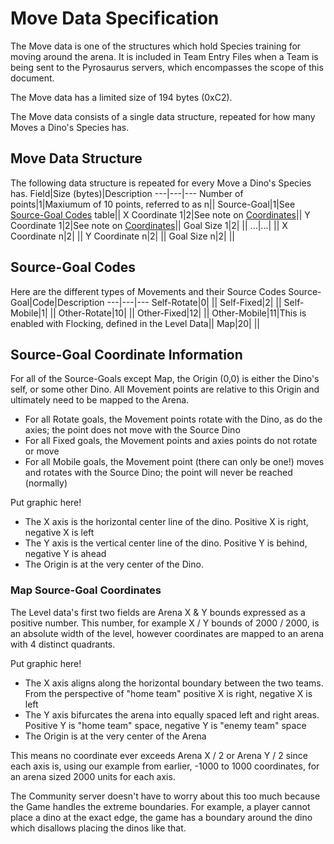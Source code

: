 # Move Data Specification
The Move data is one of the structures which hold Species training for moving around the arena. 
It is included in Team Entry Files when a Team is being sent to the Pyrosaurus servers, which encompasses the scope of this document.

The Move data has a limited size of 194 bytes (0xC2).

The Move data consists of a single data structure, repeated for how many Moves a Dino's Species has.

## Move Data Structure
The following data structure is repeated for every Move a Dino's Species has.
Field|Size (bytes)|Description
---|---|---
Number of points|1|Maxiumum of 10 points, referred to as n||
Source-Goal|1|See [Source-Goal Codes](https://github.com/algae-disco/pyrosaurus-server/blob/main/Documentation/Move-File-Spec.md#source-goal-codes) table||
X Coordinate 1|2|See note on [Coordinates](https://github.com/algae-disco/pyrosaurus-server/edit/main/Documentation/Move-File-Spec.md#source-goal-coordinate-information)||
Y Coordinate 1|2|See note on [Coordinates](https://github.com/algae-disco/pyrosaurus-server/edit/main/Documentation/Move-File-Spec.md#source-goal-coordinate-information)||
Goal Size 1|2| ||
...|...| ||
X Coordinate n|2| ||
Y Coordinate n|2| ||
Goal Size n|2| ||

## Source-Goal Codes
Here are the different types of Movements and their Source Codes
Source-Goal|Code|Description
---|---|---
Self-Rotate|0| ||
Self-Fixed|2| ||
Self-Mobile|1| ||
Other-Rotate|10| ||
Other-Fixed|12| ||
Other-Mobile|11|This is enabled with Flocking, defined in the Level Data||
Map|20| ||

## Source-Goal Coordinate Information
For all of the Source-Goals except Map, the Origin (0,0) is either the Dino's self, or some other Dino. All Movement points are relative to this Origin and ultimately need to be mapped to the Arena.

 * For all Rotate goals, the Movement points rotate with the Dino, as do the axies; the point does not move with the Source Dino
 * For all Fixed goals, the Movement points and axies points do not rotate or move
 * For all Mobile goals, the Movement point (there can only be one!) moves and rotates with the Source Dino; the point will never be reached (normally)

Put graphic here!

* The X axis is the horizontal center line of the dino. Positive X is right, negative X is left
* The Y axis is the vertical center line of the dino. Positive Y is behind, negative Y is ahead
* The Origin is at the very center of the Dino.

### Map Source-Goal Coordinates
The Level data's first two fields are Arena X & Y bounds expressed as a positive number.
This number, for example X / Y bounds of 2000 / 2000, is an absolute width of the level, however coordinates are mapped to an arena with 4 distinct quadrants.

Put graphic here!

* The X axis aligns along the horizontal boundary between the two teams. From the perspective of "home team" positive X is right, negative X is left
* The Y axis bifurcates the arena into equally spaced left and right areas. Positive Y is "home team" space, negative Y is "enemy team" space
* The Origin is at the very center of the Arena

This means no coordinate ever exceeds Arena X / 2 or Arena Y / 2 since each axis is, using our example from earlier, -1000 to 1000 coordinates, for an arena sized 2000 units for each axis.

The Community server doesn't have to worry about this too much because the Game handles the extreme boundaries. For example, a player cannot place a dino at the exact edge, the game has a boundary around the dino which disallows placing the dinos like that.
